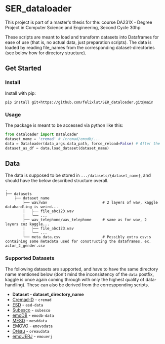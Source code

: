 # SER_dataloader
This project is part of a master's thesis for the: course DA231X - Degree Project in Computer Science and Engineering, Second Cycle 30hp

These scripts are meant to load and transform datasets into Dataframes for ease of use (that is, no actual data, just preparation scripts). The data is loaded by reading file_names from the corresponding dataset-directories (see below how for directory structure). 

## Get Started
### Install
Install with pip:
```
pip install git+https://github.com/felixlut/SER_dataloader.git@main
```


### Usage
The package is meant to be accessed via python like this:

```python
from dataloader import Dataloader
dataset_name = 'cremad' # /cremad/emodb/...
data = Dataloader(data_args.data_path, force_reload=False) # After the first instance of this command, the dataset is cached. force_reload=True for circumventing the caching
dataset_as_df = data.load_dataset(dataset_name)
```

## Data
The data is supposed to be stored in ```.../datasets/{dataset_name}```, and should have the below described structure overall. 

    .
    ├── datasets
        ├── dataset_name
            ├── wav/wav                         # 2 layers of wav, kaggle datahandling is weird...
            |   ├── file_abc123.wav
            |   └── ...
            ├── wav_telephone/wav_telephone     # same as for wav, 2 layers cuz kaggle...
            |   ├── file_abc123.wav
            |   └── ...
            └── meta_data.csv                   # Possibly extra csv:s containing some metadata used for constructing the dataframes, ex. actor_2_gender.csv
    
### Supported Datasets
The following datasets are supported, and have to have the same directory name mentioned below (don't mind the inconsistency of the ```data``` postfix, kaggle is once again coming through with only the highest quality of data-handling). These can also be derived from the correspponding scripts.
* **Dataset - dataset_directory_name**
* [Cremad-D](https://github.com/CheyneyComputerScience/CREMA-D) - ```cremad```
* [ESD](https://github.com/HLTSingapore/Emotional-Speech-Data) - ```esd-data```
* [Subesco](https://zenodo.org/record/4526477) - ```subesco```
* [emoDB](https://www.kaggle.com/piyushagni5/berlin-database-of-emotional-speech-emodb) - ```emodb-data```
* [MESD](https://data.mendeley.com/datasets/cy34mh68j9/1) - ```mesddata```
* [EMOVO](http://voice.fub.it/activities/corpora/emovo/index.html) - ```emovodata```
* [Oréau](https://zenodo.org/record/4405783) - ```oreaudata```
* [emoUERJ](https://zenodo.org/record/5427549) - ```emouerj```
